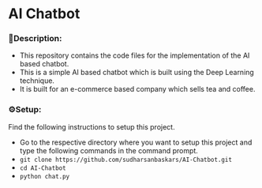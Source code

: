 # AI Chatbot

### 🔗Description:
- This repository contains the code files for the implementation of the AI based chatbot.
- This is a simple AI based chatbot which is built using the Deep Learning technique.
- It is built for an e-commerce based company which sells tea and coffee. 

### ⚙Setup:
Find the following instructions to setup this project.
- Go to the respective directory where you want to setup this project and type the following commands in the command prompt.
- `git clone https://github.com/sudharsanbaskars/AI-Chatbot.git`
- `cd AI-Chatbot`
- `python chat.py`

